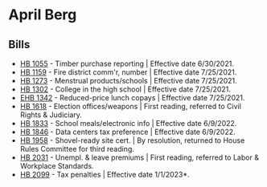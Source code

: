 # April Berg
## Bills
* [HB 1055](/bill/2021-22/hb/1055/) - Timber purchase reporting | Effective date 6/30/2021.
* [HB 1159](/bill/2021-22/hb/1159/) - Fire district comm'r, number | Effective date 7/25/2021.
* [HB 1273](/bill/2021-22/hb/1273/) - Menstrual products/schools | Effective date 7/25/2021.
* [HB 1302](/bill/2021-22/hb/1302/) - College in the high school | Effective date 7/25/2021.
* [EHB 1342](/bill/2021-22/ehb/1342/) - Reduced-price lunch copays | Effective date 7/25/2021.
* [HB 1618](/bill/2021-22/hb/1618/) - Election offices/weapons | First reading, referred to Civil Rights & Judiciary.
* [HB 1833](/bill/2021-22/hb/1833/) - School meals/electronic info | Effective date 6/9/2022.
* [HB 1846](/bill/2021-22/hb/1846/) - Data centers tax preference | Effective date 6/9/2022.
* [HB 1958](/bill/2021-22/hb/1958/) - Shovel-ready site cert. | By resolution, returned to House Rules Committee for third reading.
* [HB 2031](/bill/2021-22/hb/2031/) - Unempl. & leave premiums | First reading, referred to Labor & Workplace Standards.
* [HB 2099](/bill/2021-22/hb/2099/) - Tax penalties | Effective date 1/1/2023*.
